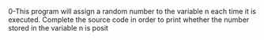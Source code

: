 0-This program will assign a random number to the variable n each time it is executed. Complete the source code in order to print whether the number stored in the variable n is posit

